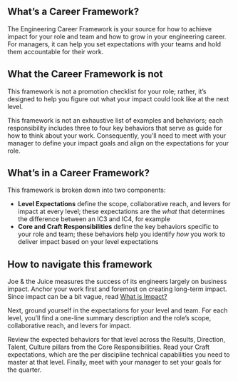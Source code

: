 What’s a Career Framework?
--------------------------

The Engineering Career Framework is your source for how to achieve impact for your role and team and how to grow in your engineering career. For managers, it can help you set expectations with your teams and hold them accountable for their work.

What the Career Framework is not
--------------------------------

This framework is not a promotion checklist for your role; rather, it’s designed to help you figure out what your impact could look like at the next level.

This framework is not an exhaustive list of examples and behaviors; each responsibility includes three to four key behaviors that serve as guide for how to think about your work. Consequently, you’ll need to meet with your manager to define your impact goals and align on the expectations for your role.

What’s in a Career Framework?
-----------------------------

This framework is broken down into two components:

*   **Level Expectations** define the scope, collaborative reach, and levers for impact at every level; these expectations are the _what_ that determines the difference between an IC3 and IC4, for example
*   **Core and Craft Responsibilities** define the key behaviors specific to your role and team; these behaviors help you identify _how_ you work to deliver impact based on your level expectations

How to navigate this framework
------------------------------

Joe & the Juice measures the success of its engineers largely on business impact. Anchor your work first and foremost on creating long-term impact. Since impact can be a bit vague, read [What is Impact?](what_is_impact.html)

Next, ground yourself in the expectations for your level and team. For each level, you’ll find a one-line summary description and the role’s scope, collaborative reach, and levers for impact.

Review the expected behaviors for that level across the Results, Direction, Talent, Culture pillars from the Core Responsibilities. Read your Craft expectations, which are the per discipline technical capabilities you need to master at that level. Finally, meet with your manager to set your goals for the quarter.
